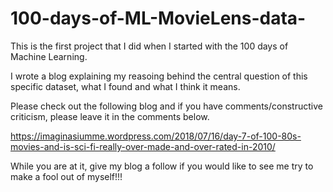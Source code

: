 # 100-days-of-ML-MovieLens-data-


This is the first project that I did when I started with the 100 days of Machine Learning. 

I wrote a blog explaining my reasoing behind the central question of this specific dataset, what I found and what I think it means. 

Please check out the following blog and if you have comments/constructive criticism, please leave it in the comments below. 

https://imaginasiumme.wordpress.com/2018/07/16/day-7-of-100-80s-movies-and-is-sci-fi-really-over-made-and-over-rated-in-2010/

While you are at it, give my blog a follow if you would like to see me try to make a fool out of myself!!!
